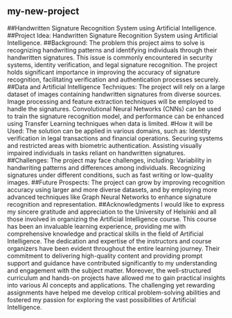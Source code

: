 ## my-new-project
##Handwritten Signature Recognition System using Artificial Intelligence.
##Project Idea: Handwritten Signature Recognition System using Artificial Intelligence.
##Background: The problem this project aims to solve is recognizing handwriting patterns and identifying individuals through their handwritten signatures. This issue is commonly encountered in security systems, identity verification, and legal signature recognition. The project holds significant importance in improving the accuracy of signature recognition, facilitating verification and authentication processes securely.
##Data and Artificial Intelligence Techniques: The project will rely on a large dataset of images containing handwritten signatures from diverse sources. Image processing and feature extraction techniques will be employed to handle the signatures. Convolutional Neural Networks (CNNs) can be used to train the signature recognition model, and performance can be enhanced using Transfer Learning techniques when data is limited.
#How it will be Used: The solution can be applied in various domains, such as:
Identity verification in legal transactions and financial operations.
Securing systems and restricted areas with biometric authentication.
Assisting visually impaired individuals in tasks reliant on handwritten signatures.
##Challenges: The project may face challenges, including:
Variability in handwriting patterns and differences among individuals.
Recognizing signatures under different conditions, such as fast writing or low-quality images.
##Future Prospects: The project can grow by improving recognition accuracy using larger and more diverse datasets, and by employing more advanced techniques like Graph Neural Networks to enhance signature recognition and representation.
##Acknowledgments
I would like to express my sincere gratitude and appreciation to the University of Helsinki and all those involved in organizing the Artificial Intelligence course. This course has been an invaluable learning experience, providing me with comprehensive knowledge and practical skills in the field of Artificial Intelligence.
The dedication and expertise of the instructors and course organizers have been evident throughout the entire learning journey. Their commitment to delivering high-quality content and providing prompt support and guidance have contributed significantly to my understanding and engagement with the subject matter.
Moreover, the well-structured curriculum and hands-on projects have allowed me to gain practical insights into various AI concepts and applications. The challenging yet rewarding assignments have helped me develop critical problem-solving abilities and fostered my passion for exploring the vast possibilities of Artificial Intelligence.
